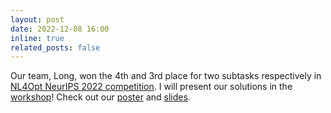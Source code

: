 ```yaml
---
layout: post
date: 2022-12-08 16:00
inline: true
related_posts: false
---
```


Our team, Long, won the 4th and 3rd place for two subtasks respectively in [NL4Opt NeurIPS 2022 competition](https://nl4opt.github.io). I will present our solutions in the [workshop](https://neurips.cc/virtual/2022/competition/50079)! Check out our [poster](https://github.com/nnnyt/nl4opt/blob/main/doc/NL4Opt-Long-poster.pdf) and [slides](https://github.com/nnnyt/nl4opt/blob/main/doc/NL4Opt-Long-slides.pdf).
